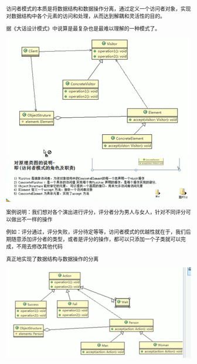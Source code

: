 访问者模式的本质是将数据结构和数据操作分离，通过定义一个访问者对象，实现对数据结构中各个元素的访问和处理，从而达到解耦和灵活性的目的。

据《大话设计模式》中说算是最复杂也是最难以理解的一种模式了。


![img.png](img.png) ![img_1.png](img_1.png)

案例说明：我们想对各个演出进行评分，评分者分为男人与女人，针对不同评分可以做出不一样的操作

例如：评分通过，评分失败，评分待定等等，访问者模式的优越性就在于，我们后期随意添加评分者的类型，或者是评分的操作，都可以只添加一个子类就可以完成，不用去修改其他代码

真正地实现了数据结构与数据操作的分离

![img_2.png](img_2.png)